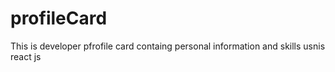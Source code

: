 # profileCard
This is developer pfrofile card containg personal information and skills usnis react js 
